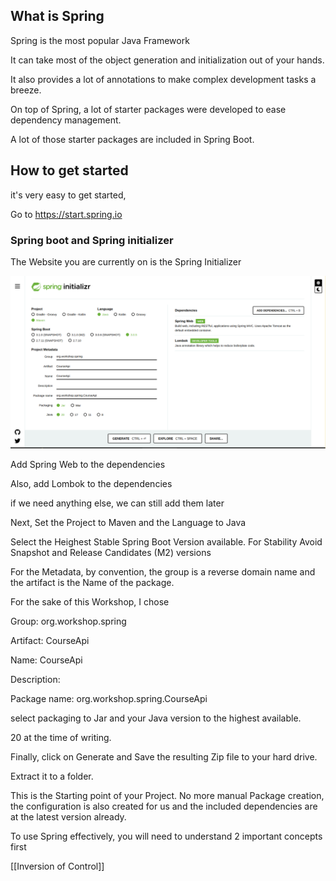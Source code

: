 ## What is Spring

  

Spring is the most popular Java Framework

It can take most of the object generation and initialization out of your hands.

It also provides a lot of annotations to make complex development tasks a breeze.

On top of Spring, a lot of starter packages were developed to ease dependency management.

A lot of those starter packages are included in Spring Boot.

  

## How to get started

  

it's very easy to get started,

Go to https://start.spring.io

  

### Spring boot and Spring initializer

  

The Website you are currently on is the Spring Initializer

  

![Spring Initializer](https://github.com/TripsJ/Spring-API-Workshop-1/blob/main/0_Resources/Images/Pasted%20image%2020230330141920.png)

  

Add Spring Web to the dependencies

Also, add Lombok to the dependencies

  

if we need anything else, we can still add them later

  

Next, Set the Project to Maven and the Language to Java

  

Select the Heighest Stable Spring Boot Version available. For Stability Avoid Snapshot and Release Candidates (M2) versions

  

For the Metadata, by convention, the group is a reverse domain name and the artifact is the Name of the package.

For the sake of this Workshop, I chose

  

Group: org.workshop.spring

  

Artifact: CourseApi

  

Name: CourseApi

  

Description:

  

Package name: org.workshop.spring.CourseApi

  

select packaging to Jar and your Java version to the highest available.

20 at the time of writing.

  

Finally, click on Generate and Save the resulting Zip file to your hard drive.

Extract it to a folder.

  

This is the Starting point of your Project. No more manual Package creation, the configuration is also created for us and the included dependencies are at the latest version already.

  

To use Spring effectively, you will need to understand 2 important concepts first

  

[[Inversion of Control]]